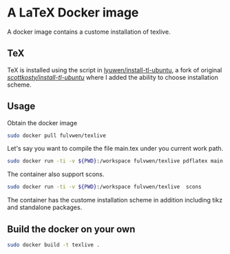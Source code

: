 # A LaTeX Docker image

A docker image contains a custome installation of texlive.

## TeX

TeX is installed using the script in [lyuwen/install-tl-ubuntu](https://github.com/lyuwen/install-tl-ubuntu),
a fork of original [*scottkosty/install-tl-ubuntu*](https://github.com/scottkosty/install-tl-ubuntu) where I added
the ability to choose installation scheme.

## Usage

Obtain the docker image

```bash
sudo docker pull fulvwen/texlive
```

Let's say you want to compile the file main.tex under you current work path.

```bash
sudo docker run -ti -v ${PWD}:/workspace fulvwen/texlive pdflatex main.tex
```

The container also support scons.

```bash
sudo docker run -ti -v ${PWD}:/workspace fulvwen/texlive  scons
```

The container has the custome installation scheme in addition including tikz and standalone packages.

## Build the docker on your own

```bash
sudo docker build -t texlive .
```

